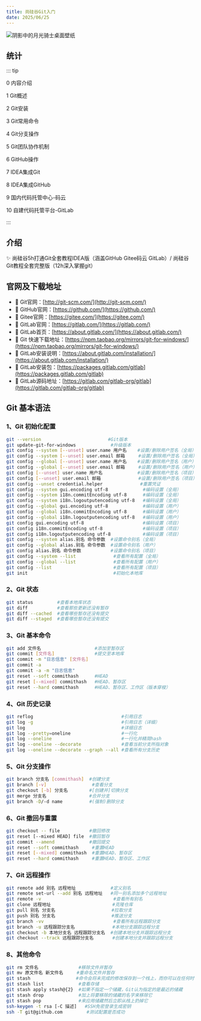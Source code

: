 ```yaml
---
title: 尚硅谷Git入门
date: 2025/06/25
---
```


![阴影中的月光骑士桌面壁纸](https://bizhi1.com/wp-content/uploads/2024/12/moon-knight-in-the-shadows-desktop-wallpaper.jpg)

## 统计

::: tip

0 内容介绍

1 Git概述

2 Git安装

3 Git常用命令

4 Git分支操作

5 Git团队协作机制

6 GitHub操作

7 IDEA集成Git

8 IDEA集成GitHub

9 国内代码托管中心-码云

10 自建代码托管平台-GitLab

:::



## 介绍

:sparkles: 尚硅谷5h打通Git全套教程IDEA版（涵盖GitHub Gitee码云 GitLab）/ 尚硅谷Git教程全套完整版（12h深入掌握git）



## 官网及下载地址

- :link: Git官网：[http://git-scm.com/](http://git-scm.com/)
- :link: GitHub官网：[https://github.com/](https://github.com/)
- :link: Gitee官网：[https://gitee.com/](https://gitee.com/)
- :link: GitLab官网：[https://gitlab.com/](https://gitlab.com/)
- :link: GitLab首页：[https://about.gitlab.com/](https://about.gitlab.com/)
- :link: Git 快速下载地址：[https://npm.taobao.org/mirrors/git-for-windows/](https://npm.taobao.org/mirrors/git-for-windows/)
- :link: GitLab安装说明：[https://about.gitlab.com/installation/](https://about.gitlab.com/installation/)
- :link: GitLab安装包：[https://packages.gitlab.com/gitlab](https://packages.gitlab.com/gitlab)
- :link: GitLab源码地址：[https://gitlab.com/gitlab-org/gitlab](https://gitlab.com/gitlab-org/gitlab)



## Git 基本语法

### 1、Git 初始化配置

```bash
git --version  					      #Git版本
git update-git-for-windows		       #升级版本
git config --system [--unset] user.name 用户名    #设置/删除用户签名（全局）
git config --system [--unset] user.email 邮箱     #设置/删除用户签名（全局） 
git config --global [--unset] user.name 用户名    #设置/删除用户签名（用户）
git config --global [--unset] user.email 邮箱     #设置/删除用户签名（用户）
git config [--unset] user.name 用户名             #设置/删除用户签名（项目）
git config [--unset] user.email 邮箱              #设置/删除用户签名（项目）   
git config --unset credential.helper              #重置凭证
git config --system gui.encoding utf-8             #编码设置（全局）
git config --system i18n.commitEncoding utf-8      #编码设置（全局）
git config --system i18n.logoutputencoding utf-8   #编码设置（全局）
git config --global gui.encoding utf-8             #编码设置（用户）
git config --global i18n.commitEncoding utf-8      #编码设置（用户）
git config --global i18n.logoutputencoding utf-8   #编码设置（用户）
git config gui.encoding utf-8                      #编码设置（项目）
git config i18n.commitEncoding utf-8               #编码设置（项目）
git config i18n.logoutputencoding utf-8            #编码设置（项目）
git config --system alias.别名 命令参数  #设置命令别名（全局）
git config --global alias.别名 命令参数  #设置命令别名（用户）
git config alias.别名 命令参数           #设置命令别名（项目） 
git config --system --list              #查看所有配置（全局）
git config --global --list              #查看所有配置（用户）
git config --list                       #查看所有配置（项目）
git init                                #初始化本地库
```

### 2、Git 状态

```bash
git status         #查看本地库状态
git diff           #查看那些更新还没有暂存
git diff --cached  #查看哪些暂存还没有提交
git diff --staged  #查看哪些暂存还没有提交
```

### 3、Git 基本命令

```bash
git add 文件名                    #添加至暂存区
git commit [文件名]               #提交至本地库
git commit -m "日志信息" [文件名]
git commit -a
git commit -a -m "日志信息"
git reset --soft commithash      #HEAD
git reset [--mixed] commithash   #HEAD、暂存区
git reset --hard commithash      #HEAD、暂存区、工作区（版本穿梭）
```

### 4、Git 历史记录

```bash
git reflog                                 #引用日志
git log -g                                 #引用日志（详细）
git log                                    #详细日志
git log --pretty=oneline                   #一行化
git log --oneline                          #一行化并精简hash
git log --oneline --decorate               #查看当前分支所指对象
git log --oneline --decorate --graph --all #查看所有分支历史
```

### 5、Git 分支操作

```bash
git branch 分支名 [commithash]  #创建分支
git branch [-v]                 #查看分支
git checkout [-b] 分支名        #[创建并]切换分支
git merge 分支名                #合并分支
git branch -D/-d name          #(强制)删除分支
```

### 6、Git 撤回与重置

```bash
git checkout -- file           #撤回修改
git reset [--mixed HEAD] file  #撤回暂存
git commit --amend             #撤回提交
git reset --soft commithash     #重置HEAD
git reset [--mixed] commithash  #重置HEAD、暂存区
git reset --hard commithash     #重置HEAD、暂存区、工作区
```

### 7、Git 远程操作

```bash
git remote add 别名 远程地址             #定义别名
git remote set-url --add 别名 远程地址   #同一别名添加多个远程地址
git remote -v                           #查看所有别名
git clone 远程地址                       #克隆仓库
git pull 别名 分支名                     #拉取分支
git push 别名 分支名                     #推送分支
git branch -vv                          #查看所有远程跟踪分支
git branch -u 远程跟踪分支名              #本地分支跟踪远程分支
git checkout -b 本地分支名 远程跟踪分支名  #创建本地分支并跟踪远程分支
git checkout --track 远程跟踪分支名       #创建本地分支并跟踪远程分支
```

### 8、其他命令

```bash
git rm 文件名               #移除文件并暂存
git mv 原文件名 新文件名     #重命名文件并暂存
git stash  				  #命令会将未完成的修改保存到一个栈上，而你可以在任何时候重新应用这些改动(git stash apply) 
git stash list             #查看存储
git stash apply stash@{2}  #如果不指定一个储藏，Git认为指定的是最近的储藏
git stash drop             #加上将要移除的储藏的名字来移除它
git stash pop              #来应用储藏然后立即从栈上扔掉它
ssh-keygen -t rsa [-C 描述]   #SSH免密登录生成密钥
ssh -T git@github.com         #测试配置是否成功
```

